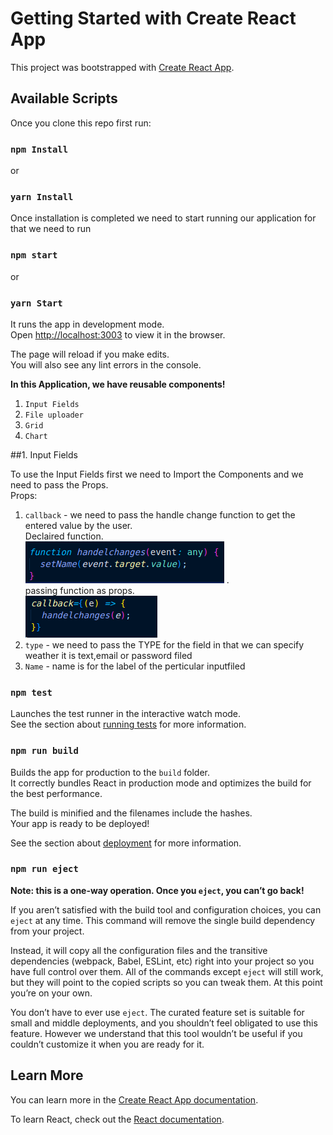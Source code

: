 # Getting Started with Create React App

This project was bootstrapped with [Create React App](https://github.com/facebook/create-react-app).

## Available Scripts

Once you clone this repo first run:

### `npm Install `

or

### `yarn Install`

Once installation is completed we need to start running our application for that we need to run

### `npm start`

or

### `yarn Start`

It runs the app in development mode.\
Open [http://localhost:3003](http://localhost:3003) to view it in the browser.

The page will reload if you make edits.\
You will also see any lint errors in the console.

**In this Application, we have reusable components!**

1. `Input Fields`
2. `File uploader`
3. `Grid`
4. `Chart`

##1. Input Fields

To use the Input Fields first we need to Import the Components and we need to pass the Props.\
Props:

1. `callback` - we need to pass the handle change function to get the entered value by the user.\
   Declaired function.\
    ![Alt text](image.png) .\
    passing function as props.\
    ![Alt text](image-2.png)
2. `type` - we need to pass the TYPE for the field in that we can specify weather it is text,email or password filed
3. `Name` - name is for the label of the perticular inputfiled

### `npm test `

Launches the test runner in the interactive watch mode.\
See the section about [running tests](https://facebook.github.io/create-react-app/docs/running-tests) for more information.

### `npm run build`

Builds the app for production to the `build` folder.\
It correctly bundles React in production mode and optimizes the build for the best performance.

The build is minified and the filenames include the hashes.\
Your app is ready to be deployed!

See the section about [deployment](https://facebook.github.io/create-react-app/docs/deployment) for more information.

### `npm run eject`

**Note: this is a one-way operation. Once you `eject`, you can’t go back!**

If you aren’t satisfied with the build tool and configuration choices, you can `eject` at any time. This command will remove the single build dependency from your project.

Instead, it will copy all the configuration files and the transitive dependencies (webpack, Babel, ESLint, etc) right into your project so you have full control over them. All of the commands except `eject` will still work, but they will point to the copied scripts so you can tweak them. At this point you’re on your own.

You don’t have to ever use `eject`. The curated feature set is suitable for small and middle deployments, and you shouldn’t feel obligated to use this feature. However we understand that this tool wouldn’t be useful if you couldn’t customize it when you are ready for it.

## Learn More

You can learn more in the [Create React App documentation](https://facebook.github.io/create-react-app/docs/getting-started).

To learn React, check out the [React documentation](https://reactjs.org/).
